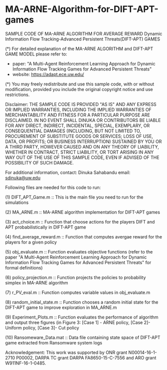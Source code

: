 # MA-ARNE-Algorithm-for-DIFT-APT-games

SAMPLE CODE OF MA-ARNE ALGORITHM FOR AVERAGE REWARD Dynamic Information Flow Tracking-Advanced Persistent Threats(DIFT-APT) GAMES

(*) For detailed explanation of the MA-ARNE ALGORITHM and DIFT-APT GAME MODEL please refer to:
   - paper: "A Multi-Agent Reinforcement Learning Approach for Dynamic Information Flow Tracking Games for Advanced Persistent Threats"
   - website: https://adapt.ece.uw.edu/
   
(*) You may freely redistribute and use this sample code, with or without modification, provided you include the original copyright notice and use restrictions.

Disclaimer: THE SAMPLE CODE IS PROVIDED "AS IS" AND ANY EXPRESS OR IMPLIED WARRANTIES, INCLUDING THE IMPLIED WARRANTIES OF MERCHANTABILITY AND FITNESS FOR A 
PARTICULAR PURPOSE ARE DISCLAIMED. IN NO EVENT SHALL DINUKA OR CONTRIBUTORS BE LIABLE FOR ANY DIRECT, INDIRECT, INCIDENTAL, SPECIAL, EXEMPLARY, OR CONSEQUENTIAL 
DAMAGES (INCLUDING, BUT NOT LIMITED TO, PROCUREMENT OF SUBSTITUTE GOODS OR SERVICES; LOSS OF USE, DATA, OR PROFITS; OR BUSINESS INTERRUPTION) SUSTAINED BY YOU 
OR A THIRD PARTY, HOWEVER CAUSED AND ON ANY THEORY OF LIABILITY, WHETHER IN CONTRACT, STRICT LIABILITY, OR TORT ARISING IN ANY WAY OUT OF THE USE OF THIS SAMPLE 
CODE, EVEN IF ADVISED OF THE POSSIBILITY OF SUCH DAMAGE.

For additional information, contact:
Dinuka Sahabandu
email: sdinuka@uw.edu

Following files are needed for this code to run:

(1) DIFT_APT_Game.m :: This is the main file you need to run for the simulations

(2) MA_ARNE.m :: MA-ARNE algorithm implementation for DIFT-APT games

(3) act_choice.m :: Function that choose actions for the players DIFT and APT probabilistically in DIFT-APT game

(4) find_average_reward.m :: Function that computes avergae reward for the players for a given policy

(5) obj_evaluate.m :: Function evaluates objective functions (refer to the paper "A Multi-Agent Reinforcement Learning Approach for Dynamic Information Flow Tracking Games for Advanced Persistent Threats" for formal definitions)

(6) policy_projection.m :: Function projects the policies to probability simplex in MA-ARNE algorithm 

(7) r_PV_eval.m :: Function computes variable values in obj_evaluate.m

(8) random_initial_state.m :: Function chooses a random initial state for the DIFT-APT game to improve exploration in MA_ARNE.m

(9) Experiment_Plots.m :: Function evaluates the performance of algorithm and output three figures (in Figure 3: [Case 1] - ARNE policy, [Case 2]- Uniform policy, [Case 3]- Cut policy

(10) Ransomeware_Data.mat :: Data file containing state space of DIFT-APT game extracted from Ransomware system logs

Acknowledgement: This work was supported by ONR grant N00014-16-1-2710 P00002, DARPA TC grant DARPA FA8650-15-C-7556 and ARO grant W911NF-16-1-0485.
